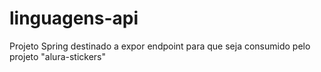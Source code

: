 # linguagens-api
Projeto Spring destinado a expor endpoint para que seja consumido pelo projeto "alura-stickers"

